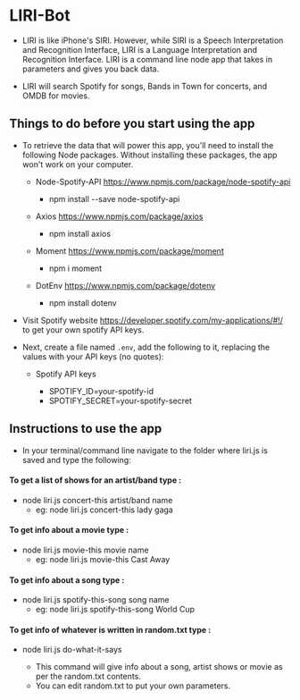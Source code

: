 # LIRI-Bot

* LIRI is like iPhone's SIRI. However, while SIRI is a Speech Interpretation and Recognition Interface, LIRI is a Language Interpretation and Recognition Interface. LIRI is a command line node app that takes in parameters and gives you back data.

* LIRI will search Spotify for songs, Bands in Town for concerts, and OMDB for movies.

## Things to do before you start using the app

* To retrieve the data that will power this app, you'll need to install the following Node packages. Without installing these packages, the app won't work on your computer.

	* Node-Spotify-API https://www.npmjs.com/package/node-spotify-api

		* npm install --save node-spotify-api

	* Axios https://www.npmjs.com/package/axios

		* npm install axios

	* Moment https://www.npmjs.com/package/moment

		* npm i moment

	* DotEnv https://www.npmjs.com/package/dotenv

		* npm install dotenv

* Visit Spotify website https://developer.spotify.com/my-applications/#!/ to get your own spotify API keys.

* Next, create a file named `.env`, add the following to it, replacing the values with your API keys (no quotes):

	* Spotify API keys

		* SPOTIFY_ID=your-spotify-id
		* SPOTIFY_SECRET=your-spotify-secret

## Instructions to use the app

* In your terminal/command line navigate to the folder where liri.js is saved and type the following:

#### To get a list of shows for an artist/band type :

* node liri.js concert-this artist/band name
	* eg: node liri.js concert-this lady gaga

#### To get info about a movie type :

* node liri.js movie-this movie name
	* eg: node liri.js movie-this Cast Away

#### To get info about a song type :

* node liri.js spotify-this-song song name
	* eg: node liri.js spotify-this-song World Cup

#### To get info of whatever is written in random.txt type :

* node liri.js do-what-it-says

	* This command will give info about a song, artist shows or movie as per the random.txt contents.
	* You can edit random.txt to put your own parameters.


